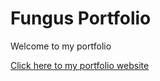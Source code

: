# Fungus Portfolio
Welcome to my portfolio

[Click here to my portfolio website](https://fungusgaming.github.io/fungus-portfolio/)